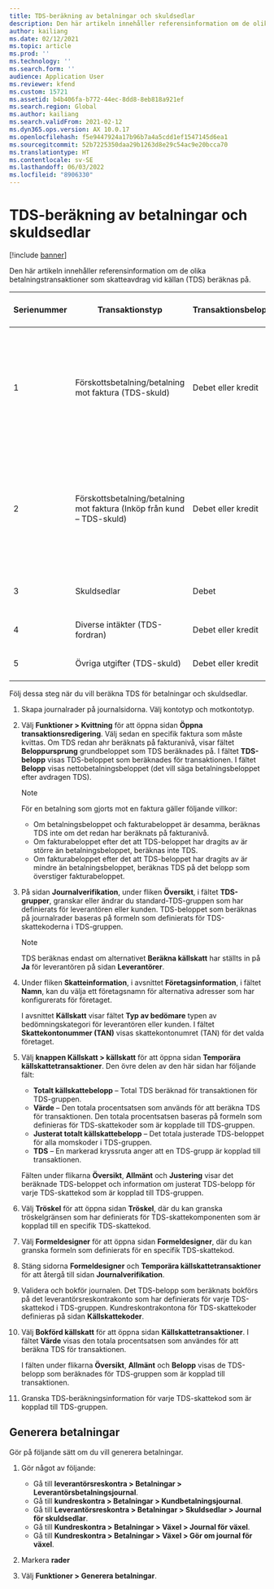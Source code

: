 ```yaml
---
title: TDS-beräkning av betalningar och skuldsedlar
description: Den här artikeln innehåller referensinformation om de olika betalningstransaktioner som skatteavdrag vid källan (TDS) beräknas på.
author: kailiang
ms.date: 02/12/2021
ms.topic: article
ms.prod: ''
ms.technology: ''
ms.search.form: ''
audience: Application User
ms.reviewer: kfend
ms.custom: 15721
ms.assetid: b4b406fa-b772-44ec-8dd8-8eb818a921ef
ms.search.region: Global
ms.author: kailiang
ms.search.validFrom: 2021-02-12
ms.dyn365.ops.version: AX 10.0.17
ms.openlocfilehash: f5e9447924a17b96b7a4a5cdd1ef1547145d6ea1
ms.sourcegitcommit: 52b7225350daa29b1263d8e29c54ac9e20bcca70
ms.translationtype: HT
ms.contentlocale: sv-SE
ms.lasthandoff: 06/03/2022
ms.locfileid: "8906330"
---
```

# <a name="tds-calculation-on-payments-and-promissory-notes"></a>TDS-beräkning av betalningar och skuldsedlar

[!include [banner](../includes/banner.md)]

Den här artikeln innehåller referensinformation om de olika betalningstransaktioner som skatteavdrag vid källan (TDS) beräknas på.

| Serienummer | Transaktionstyp | Transaktionsbelopp | Sidnamn och sökväg | Kontotyp och motkontotyp |
|---------------|------------------|--------------------|--------------------|--------------------------------------|
| 1             | Förskottsbetalning/betalning mot faktura (TDS-skuld) | Debet eller kredit | <ul><li>Allmän journal (**Redovisning \> Journalposter \> Allmänna journaler**)</li><li>Fakturajournal (**Leverantörsreskontra \> Fakturor \> Fakturajournal**)</li><li>Betalningsjournal (**Leverantörsreskontra \> Betalningar \> Leverantörsbetalningsjournal**)</li></ul> | Leverantör (Dr.), Bank (Cr.) |
| 2             | Förskottsbetalning/betalning mot faktura (Inköp från kund – TDS-skuld) | Debet eller kredit | <ul><li>Allmän journal (**Redovisning \> Journalposter \> Allmänna journaler**)</li><li>Fakturajournal (**Leverantörsreskontra \> Fakturor \> Fakturajournal**)</li><li>Betalningsjournal (**Leverantörsreskontra \> Betalningar \> Leverantörsbetalningsjournal**)</li></ul> | Kund (Dr.), Bank (Cr.) |
| 3             | Skuldsedlar | Debet | Journal för skuldsedlar (**Leverantörsreskontra \> Betalningar \> Skuldsedlar \> Journal för skuldsedlar**) | Leverantör (Dr.) Redovisning (Cr.) |
| 4             | Diverse intäkter (TDS-fordran) | Debet eller kredit | Allmän journal (**Redovisning \> Journalposter \> Allmänna journaler**) | Bank (Dr.), Redovisning (Cr.) |
| 5             | Övriga utgifter (TDS-skuld) | Debet eller kredit | Allmän journal (**Redovisning \> Journalposter \> Allmänna journaler**) | Bank (Dr.), Redovisning (Cr.) |

Följ dessa steg när du vill beräkna TDS för betalningar och skuldsedlar.

1. Skapa journalrader på journalsidorna. Välj kontotyp och motkontotyp.
2. Välj **Funktioner \> Kvittning** för att öppna sidan **Öppna transaktionsredigering**. Välj sedan en specifik faktura som måste kvittas. Om TDS redan ahr beräknats på fakturanivå, visar fältet **Beloppursprung** grundbeloppet som TDS beräknades på. I fältet **TDS-belopp** visas TDS-beloppet som beräknades för transaktionen. I fältet **Belopp** visas nettobetalningsbeloppet (det vill säga betalningsbeloppet efter avdragen TDS).

    > [!NOTE]
    > För en betalning som gjorts mot en faktura gäller följande villkor:
    >
    > - Om betalningsbeloppet och fakturabeloppet är desamma, beräknas TDS inte om det redan har beräknats på fakturanivå.
    > - Om fakturabeloppet efter det att TDS-beloppet har dragits av är större än betalningsbeloppet, beräknas inte TDS.
    > - Om fakturabeloppet efter det att TDS-beloppet har dragits av är mindre än betalningsbeloppet, beräknas TDS på det belopp som överstiger fakturabeloppet.

3. På sidan **Journalverifikation**, under fliken **Översikt**, i fältet **TDS-grupper**, granskar eller ändrar du standard-TDS-gruppen som har definierats för leverantören eller kunden. TDS-beloppet som beräknas på journalrader baseras på formeln som definierats för TDS-skattekoderna i TDS-gruppen.

    > [!NOTE]
    > TDS beräknas endast om alternativet **Beräkna källskatt** har ställts in på **Ja** för leverantören på sidan **Leverantörer**.

4. Under fliken **Skatteinformation**, i avsnittet **Företagsinformation**, i fältet **Namn**, kan du välja ett företagsnamn för alternativa adresser som har konfigurerats för företaget.

    I avsnittet **Källskatt** visar fältet **Typ av bedömare** typen av bedömningskategori för leverantören eller kunden. I fältet **Skattekontonummer (TAN)** visas skattekontonumret (TAN) för det valda företaget.

5. Välj **knappen Källskatt \> källskatt** för att öppna sidan **Temporära källskattetransaktioner**. Den övre delen av den här sidan har följande fält:

    - **Totalt källskattebelopp** – Total TDS beräknad för transaktionen för TDS-gruppen.
    - **Värde** – Den totala procentsatsen som används för att beräkna TDS för transaktionen. Den totala procentsatsen baseras på formeln som definieras för TDS-skattekoder som är kopplade till TDS-gruppen.
    - **Justerat totalt källskattebelopp** – Det totala justerade TDS-beloppet för alla momskoder i TDS-gruppen.
    - **TDS** – En markerad kryssruta anger att en TDS-grupp är kopplad till transaktionen.

    Fälten under flikarna **Översikt**, **Allmänt** och **Justering** visar det beräknade TDS-beloppet och information om justerat TDS-belopp för varje TDS-skattekod som är kopplad till TDS-gruppen.

6. Välj **Tröskel** för att öppna sidan **Tröskel**, där du kan granska tröskelgränsen som har definierats för TDS-skattekomponenten som är kopplad till en specifik TDS-skattekod.
7. Välj **Formeldesigner** för att öppna sidan **Formeldesigner**, där du kan granska formeln som definierats för en specifik TDS-skattekod.
8. Stäng sidorna **Formeldesigner** och **Temporära källskattetransaktioner** för att återgå till sidan **Journalverifikation**.
9. Validera och bokför journalen. Det TDS-belopp som beräknats bokförs på det leverantörsreskontrakonto som har definierats för varje TDS-skattekod i TDS-gruppen. Kundreskontrakontona för TDS-skattekoder definieras på sidan **Källskattekoder**.
10. Välj **Bokförd källskatt** för att öppna sidan **Källskattetransaktioner**. I fältet **Värde** visas den totala procentsatsen som användes för att beräkna TDS för transaktionen.

    I fälten under flikarna **Översikt**, **Allmänt** och **Belopp** visas de TDS-belopp som beräknades för TDS-gruppen som är kopplad till transaktionen.

11. Granska TDS-beräkningsinformation för varje TDS-skattekod som är kopplad till TDS-gruppen.

## <a name="generate-payments"></a>Generera betalningar

Gör på följande sätt om du vill generera betalningar.

1. Gör något av följande:

    - Gå till **leverantörsreskontra \> Betalningar \> Leverantörsbetalningsjournal**.
    - Gå till **kundreskontra \> Betalningar \> Kundbetalningsjournal**.
    - Gå till **Leverantörsreskontra \> Betalningar \> Skuldsedlar \> Journal för skuldsedlar**.
    - Gå till **Kundreskontra \> Betalningar \> Växel \> Journal för växel**.
    - Gå till **Kundreskontra \> Betalningar \> Växel \> Gör om journal för växel**.

2. Markera **rader**
3. Välj **Funktioner \> Generera betalningar**.
